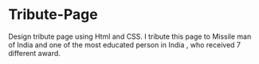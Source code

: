 # Tribute-Page
Design tribute page using Html and CSS. I tribute this page to Missile man of India and one of the most educated person in India ,  who received 7 different award.
